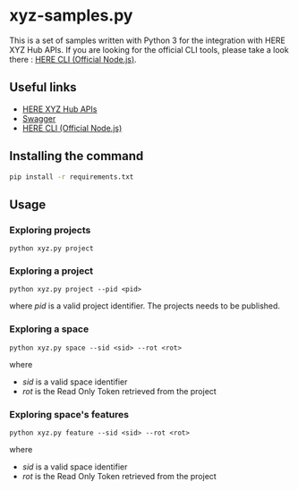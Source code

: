 # xyz-samples.py

This is a set of samples written with Python 3 for the integration with HERE XYZ Hub APIs.
If you are looking for the official CLI tools, please take a look there :
[HERE CLI (Official Node.js)](https://www.npmjs.com/package/@here/cli).


## Useful links
- [HERE XYZ Hub APIs](https://www.here.xyz/api/)
- [Swagger](https://xyz.api.here.com/hub/static/swagger/)
- [HERE CLI (Official Node.js)](https://www.npmjs.com/package/@here/cli)

 
## Installing the command

```bash
pip install -r requirements.txt
```

## Usage

### Exploring projects

```
python xyz.py project
```

### Exploring a project

```
python xyz.py project --pid <pid>
```
where *pid* is a valid project identifier. The projects needs to be published.

### Exploring a space
```
python xyz.py space --sid <sid> --rot <rot>
```
where
- *sid* is a valid space identifier
- *rot* is the Read Only Token retrieved from the project

### Exploring space's features
```
python xyz.py feature --sid <sid> --rot <rot>
```
where
- *sid* is a valid space identifier
- *rot* is the Read Only Token retrieved from the project



